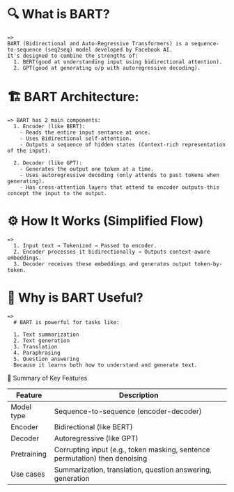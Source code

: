 # 🔍 What is BART?
    => 
    BART (Bidirectional and Auto-Regressive Transformers) is a sequence-to-sequence (seq2seq) model developed by Facebook AI.
    It's designed to combine the strengths of:
      1. BERT(good at understanding input using bidirectional attention).
      2. GPT(good at generating o/p with autoregressive decoding).


# 🏗️ BART Architecture:
    => BART has 2 main components:
      1. Encoder (like BERT):
        - Reads the entire input sentance at once.
        - Uses Bidirectional self-attention.
        - Outputs a sequence of hidden states (Context-rich representation of the input).

      2. Decoder (like GPT):
        - Generates the output one token at a time.
        - Uses autoregressive decoding (only attends to past tokens when generating).
        - Has cross-attention layers that attend to encoder outputs-this concept the input to the output.


# ⚙️ How It Works (Simplified Flow)
    =>
      1. Input text → Tokenized → Passed to encoder.
      2. Encoder processes it bidirectionally → Outputs context-aware embeddings.
      3. Decoder receives these embeddings and generates output token-by-token.
          
          

# 🧠 Why is BART Useful?
    =>
      # BART is powerful for tasks like:
      
      1. Text summarization
      2. Text generation
      3. Translation
      4. Paraphrasing
      5. Question answering
      Because it learns both how to understand and generate text.




📌 Summary of Key Features

| Feature     | Description                                                                 |
| ----------- | --------------------------------------------------------------------------- |
| Model type  | Sequence-to-sequence (encoder-decoder)                                      |
| Encoder     | Bidirectional (like BERT)                                                   |
| Decoder     | Autoregressive (like GPT)                                                   |
| Pretraining | Corrupting input (e.g., token masking, sentence permutation) then denoising |
| Use cases   | Summarization, translation, question answering, generation                  |

      
